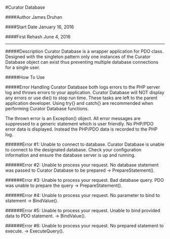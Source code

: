 #Curator Database

####Author
James Druhan

####Start Date
January 16, 2016

####First Rehash
June 4, 2016

---

#####Description
Curator Database is a wrapper application for PDO class. Designed with the singleton pattern only one instances of the Curator Database object can exist thus preventing multiple database connections for a single user.

#####How To Use

#####Error Handling
Curator Database both logs errors to the PHP server log and throws errors to your application. Curator Database will NOT display any errors or use die() to stop run time. These tasks are left to the parent application developer. Using try{} and catch{} are recommended when performing Curator Database functions.

The thrown error is an Exception() object. All error messages are suppressed to a generic statement which is user friendly. No PHP/PDO error data is displayed. Instead the PHP/PDO data is recorded to the PHP log.

######Error \#1: Unable to connect to database.
Curator Database is unable to connect to the designated database. Check your configuration information and ensure the database server is up and running.

######Error \#2: Unable to process your request.
No database statement was passed to Curator Database to be prepared -> PrepareStatement().

######Error \#3: Unable to process your request.
Bad database query. PDO was unable to prepare the query -> PrepareStatement().

######Error \#4: Unable to process your request.
No parameter to bind to statement -> BindValue().

######Error \#5: Unable to process your request.
Unable to bind provided data to PDO statement. -> BindValue().

######Error \#6: Unable to process your request.
No prepared statement to execute. -> ExecuteQuery().
